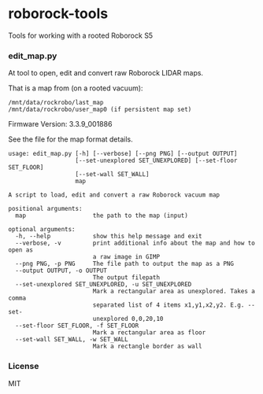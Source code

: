 # roborock-tools
Tools for working with a rooted Roborock S5


### edit_map.py

At tool to open, edit and convert raw Roborock LIDAR maps.

That is a map from (on a rooted vacuum):
```
/mnt/data/rockrobo/last_map
/mnt/data/rockrobo/user_map0 (if persistent map set)
```

Firmware Version: 3.3.9\_001886

See the file for the map format details.

```
usage: edit_map.py [-h] [--verbose] [--png PNG] [--output OUTPUT]
                   [--set-unexplored SET_UNEXPLORED] [--set-floor SET_FLOOR]
                   [--set-wall SET_WALL]
                   map

A script to load, edit and convert a raw Roborock vacuum map

positional arguments:
  map                   the path to the map (input)

optional arguments:
  -h, --help            show this help message and exit
  --verbose, -v         print additional info about the map and how to open as
                        a raw image in GIMP
  --png PNG, -p PNG     The file path to output the map as a PNG
  --output OUTPUT, -o OUTPUT
                        The output filepath
  --set-unexplored SET_UNEXPLORED, -u SET_UNEXPLORED
                        Mark a rectangular area as unexplored. Takes a comma
                        separated list of 4 items x1,y1,x2,y2. E.g. --set-
                        unexplored 0,0,20,10
  --set-floor SET_FLOOR, -f SET_FLOOR
                        Mark a rectangular area as floor
  --set-wall SET_WALL, -w SET_WALL
                        Mark a rectangle border as wall
```


### License

MIT
